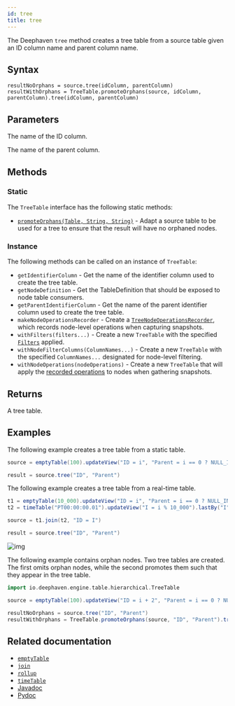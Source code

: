 ```yaml
---
id: tree
title: tree
---
```


The Deephaven `tree` method creates a tree table from a source table given an ID column name and parent column name.

## Syntax

```
resultNoOrphans = source.tree(idColumn, parentColumn)
resultWithOrphans = TreeTable.promoteOrphans(source, idColumn, parentColumn).tree(idColumn, parentColumn)
```

## Parameters

<ParamTable>
<Param name="idColumn>" type="String">

The name of the ID column.

</Param>
<Param name="parentColumn" type="String">

The name of the parent column.

</Param>
</ParamTable>

## Methods

### Static

The `TreeTable` interface has the following static methods:

- [`promoteOrphans(Table, String, String)`](<https://deephaven.io/core/javadoc/io/deephaven/engine/table/hierarchical/TreeTable.html#promoteOrphans(io.deephaven.engine.table.Table,java.lang.String,java.lang.String)>) - Adapt a source table to be used for a tree to ensure that the result will have no orphaned nodes.

### Instance

The following methods can be called on an instance of `TreeTable`:

- `getIdentifierColumn` - Get the name of the identifier column used to create the tree table.
- `getNodeDefinition` - Get the TableDefinition that should be exposed to node table consumers.
- `getParentIdentifierColumn` - Get the name of the parent identifier column used to create the tree table.
- `makeNodeOperationsRecorder` - Create a [`TreeNodeOperationsRecorder`](https://deephaven.io/core/javadoc/io/deephaven/engine/table/hierarchical/TreeTable.NodeOperationsRecorder.html), which records node-level operations when capturing snapshots.
- `withFilters(filters...)` - Create a new `TreeTable` with the specified [`Filters`](https://deephaven.io/core/javadoc/io/deephaven/api/filter/Filter.html) applied.
- `withNodeFilterColumns(ColumnNames...)` - Create a new `TreeTable` with the specified `ColumnNames...` designated for node-level filtering.
- `withNodeOperations(nodeOperations)` - Create a new `TreeTable` that will apply the [recorded operations](https://deephaven.io/core/javadoc/io/deephaven/engine/table/hierarchical/TreeTable.NodeOperationsRecorder.html) to nodes when gathering snapshots.

## Returns

A tree table.

## Examples

The following example creates a tree table from a static table.

```groovy order=result,source
source = emptyTable(100).updateView("ID = i", "Parent = i == 0 ? NULL_INT : (int)(i / 4)")

result = source.tree("ID", "Parent")
```

The following example creates a tree table from a real-time table.

```groovy ticking-table order=null
t1 = emptyTable(10_000).updateView("ID = i", "Parent = i == 0 ? NULL_INT : (int)(i / 10)")
t2 = timeTable("PT00:00:00.01").updateView("I = i % 10_000").lastBy("I")

source = t1.join(t2, "ID = I")

result = source.tree("ID", "Parent")
```

![img](../../../../../../core/docs/assets/reference/create/tree-table-realtime.gif)

The following example contains orphan nodes. Two tree tables are created. The first omits orphan nodes, while the second promotes them such that they appear in the tree table.

```groovy order=resultNoOrphans,resultWithOrphans,source
import io.deephaven.engine.table.hierarchical.TreeTable

source = emptyTable(100).updateView("ID = i + 2", "Parent = i == 0 ? NULL_INT : i % 100")

resultNoOrphans = source.tree("ID", "Parent")
resultWithOrphans = TreeTable.promoteOrphans(source, "ID", "Parent").tree("ID", "Parent")
```

## Related documentation

- [`emptyTable`](./emptyTable.md)
- [`join`](../join/join.md)
- [`rollup`](./rollupTable.md)
- [`timeTable`](./timeTable.md)
- [Javadoc](<https://deephaven.io/core/javadoc/io/deephaven/engine/table/Table.html#tree(java.lang.String,java.lang.String)>)
- [Pydoc](https://deephaven.io/core/pydoc/code/deephaven.table.html?highlight=table#module-deephaven.table#tree)
